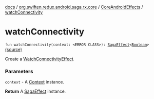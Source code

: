 [docs](../../index.md) / [org.swiften.redux.android.saga.rx.core](../index.md) / [CoreAndroidEffects](index.md) / [watchConnectivity](./watch-connectivity.md)

# watchConnectivity

`fun watchConnectivity(context: <ERROR CLASS>): `[`SagaEffect`](../../org.swiften.redux.saga.common/-saga-effect/index.md)`<`[`Boolean`](https://kotlinlang.org/api/latest/jvm/stdlib/kotlin/-boolean/index.html)`>` [(source)](https://github.com/protoman92/KotlinRedux/tree/master/android\android-saga\src\main\java/org/swiften/redux/android/saga/rx/core/CoreAndroidEffects.kt#L20)

Create a [WatchConnectivityEffect](../-watch-connectivity-effect/index.md).

### Parameters

`context` - A [Context](#) instance.

**Return**
A [SagaEffect](../../org.swiften.redux.saga.common/-saga-effect/index.md) instance.

